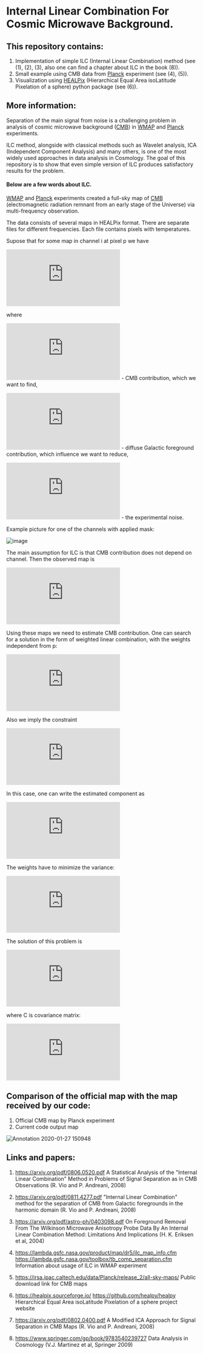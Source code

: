 # Internal Linear Combination For Cosmic Microwave Background.


## This repository contains:

  1) Implementation of simple ILC (Internal Linear Combination) method (see (1), (2), (3), also one can find a chapter about ILC in the book (8)).
  2) Small example using CMB data from [Planck](https://en.wikipedia.org/wiki/Planck_(spacecraft)) experiment (see (4), (5)).
  3) Visualization using [HEALPix](https://en.wikipedia.org/wiki/HEALPix) (Hierarchical Equal Area isoLatitude Pixelation of a sphere) python package (see (6)).

## More information:

Separation of the main signal from noise is a challenging problem in analysis of cosmic microwave background ([CMB](https://en.wikipedia.org/wiki/Cosmic_microwave_background)) in [WMAP](https://en.wikipedia.org/wiki/Wilkinson_Microwave_Anisotropy_Probe) and [Planck](https://en.wikipedia.org/wiki/Planck_(spacecraft)) experiments.

ILC method, alongside with classical methods such as Wavelet analysis, ICA (Independent Component Analysis) and many others, is one of the most widely used approaches in data analysis in Cosmology. The goal of this repository is to show that even simple version of ILC produces satisfactory results for the problem.

#### Below are a few words about ILC.

[WMAP](https://en.wikipedia.org/wiki/Wilkinson_Microwave_Anisotropy_Probe) and [Planck](https://en.wikipedia.org/wiki/Planck_(spacecraft)) experiments created a full-sky map of [CMB](https://en.wikipedia.org/wiki/Cosmic_microwave_background) (electromagnetic radiation remnant from an early stage of the Universe) via multi-frequency observation. 

The data consists of several maps in HEALPix format. There are separate files for different frequencies. Each file contains pixels with temperatures.

Supose that for some map in channel i at pixel p we have

![](https://latex.codecogs.com/gif.latex?S%5E%7B%28i%29%7D%28p%29%20%3D%20%5COmega_%7BCMB%7D%20%5E%7B%28i%29%7D%28p%29%20&plus;%20S%5E%7B%28i%29%7D_%7Bf%7D%28p%29%20&plus;%20%5Cmathcal%7BN%7D%5E%7Bi%7D%28p%29)

where  

![](https://latex.codecogs.com/gif.latex?%5COmega_%7BCMB%7D%20%5E%7B%28i%29%7D%28p%29) - CMB contribution, which we want to find,

![](https://latex.codecogs.com/gif.latex?S%5E%7B%28i%29%7D_%7Bf%7D%28p%29) - diffuse Galactic foreground contribution, which influence we want to reduce,  

![](https://latex.codecogs.com/gif.latex?%5Cmathcal%7BN%7D%5E%7Bi%7D%28p%29) -  the experimental noise.

Example picture for one of the channels with applied mask: 

![image](https://user-images.githubusercontent.com/48928457/74084186-bbc77580-4a7d-11ea-83be-5e417a2fc3d9.png)

The main assumption for ILC is that CMB contribution does not depend on channel. Then the observed map is

![](https://latex.codecogs.com/gif.latex?S%5E%7B%28i%29%7D%28p%29%20%3D%20%5COmega_%7BCMB%7D%28p%29%20&plus;%20S%5E%7B%28i%29%7D_%7Bf%7D%28p%29%20&plus;%20%5Cmathcal%7BN%7D%5E%7Bi%7D%28p%29)

Using these maps we need to estimate CMB contribution.
One can search for a solution in the form of weighted linear combination, with the weights independent from p: 

![](https://latex.codecogs.com/gif.latex?%5Cwidetilde%7B%5COmega%7D_%7BCMB%7D%28p%29%20%3D%20%5Csum_%7Bi%3D1%7D%5E%7BN_a%7D%20%5Comega_i%20S%5E%7B%28i%29%7D%28p%29)

Also we imply the constraint 

![](https://latex.codecogs.com/gif.latex?%5Csum_%7Bi%3D1%7D%5E%7BN_a%7D%20%5Comega_i%20%3D%201) 

In this case, one can write the estimated component as

![](https://latex.codecogs.com/gif.latex?%5Cwidetilde%7B%5COmega%7D_%7BCMB%7D%28p%29%20%3D%20%5COmega_%7BCMB%7D%28p%29%20&plus;%20%5Csum_%7Bi%3D1%7D%5E%7BN_a%7D%20%5Comega_i%20%5Cleft%28%20S%5E%7B%28i%29%7D_%7Bf%7D%28p%29%20&plus;%20%5Cmathcal%7BN%7D%5E%7Bi%7D%28p%29%20%5Cright%29)

The weights have to minimize the variance:

![](https://latex.codecogs.com/gif.latex?%5C%7B%5Comega_i%5C%7D%20%3D%20%5Coperatorname*%7Bargmin%7D_%7B%5C%7B%5Comega_i%5C%7D%7D%20%5Cleft%28%20Var%5Cleft%5B%5COmega_%7BCMB%7D%28p%29%5Cright%5D%20&plus;%20Var%5Cleft%5B%5Csum_%7Bi%3D1%7D%5E%7BN_a%7D%20%5Comega_i%20%5Cleft%28%20S%5E%7B%28i%29%7D_%7Bf%7D%28p%29%20&plus;%20%5Cmathcal%7BN%7D%5E%7Bi%7D%28p%29%20%5Cright%29%20%5Cright%5D%5Cright%20%29)

The solution of this problem is 

![](https://latex.codecogs.com/gif.latex?%5Comega_i%20%3D%20%5Cfrac%7B%5Csum_%7Bj%3D1%7D%5E%7Bk%7DC%5E%7B-1%7D_%7Bij%7D%7D%7B%5Csum_%7Bl%3D1%7D%5E%7Bk%7D%5Csum_%7Bj%3D1%7D%5E%7Bk%7DC%5E%7B-1%7D_%7Blj%7D%7D)

where C is covariance matrix:

![](https://latex.codecogs.com/gif.latex?C_%7Bij%7D%20%3D%20%5Clangle%20%5CDelta%20S_i%20%5CDelta%20S_j%5Crangle)

## Comparison of the official map with the map received by our code:
  1) Official CMB map by Planck experiment
  2) Current code output map

![Annotation 2020-01-27 150948](https://user-images.githubusercontent.com/46852371/73173740-1fb17c00-4117-11ea-83a2-52c6fae0467c.jpg)


## Links and papers: 

  1)  https://arxiv.org/pdf/0806.0520.pdf A Statistical Analysis of the "Internal Linear Combination" Method in Problems of Signal Separation as in CMB Observations (R. Vio and P. Andreani, 2008)
  
  2)  https://arxiv.org/pdf/0811.4277.pdf "Internal Linear Combination" method for the separation of CMB
from Galactic foregrounds in the harmonic domain (R. Vio and P. Andreani, 2008)

  3)  https://arxiv.org/pdf/astro-ph/0403098.pdf On Foreground Removal From The Wilkinson Microwave Anisotropy Probe Data By An Internal Linear Combination Method: Limitations And Implications (H. K. Eriksen et al, 2004)
  
  4)  https://lambda.gsfc.nasa.gov/product/map/dr5/ilc_map_info.cfm 
      https://lambda.gsfc.nasa.gov/toolbox/tb_comp_separation.cfm Information about usage of ILC in WMAP experiment
  
  5)  https://irsa.ipac.caltech.edu/data/Planck/release_2/all-sky-maps/ Public download link for CMB maps

  6)  https://healpix.sourceforge.io/
      https://github.com/healpy/healpy Hierarchical Equal Area isoLatitude Pixelation of a sphere project website
      
  7)  https://arxiv.org/pdf/0802.0400.pdf A Modified ICA Approach for Signal Separation in CMB Maps (R. Vio and P. Andreani, 2008)
  
  8)  https://www.springer.com/gp/book/9783540239727 Data Analysis in Cosmology (V.J. Martinez et al, Springer 2009)
